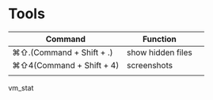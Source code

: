 # Tools

| Command                  | Function          |      |
| ------------------------ | ----------------- | ---- |
| ⌘⇧.(Command + Shift + .) | show hidden files |      |
| ⌘⇧4(Command + Shift + 4) | screenshots |      |
|  |                   |      |





vm_stat

